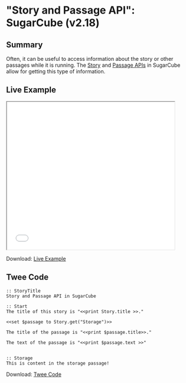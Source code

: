 # "Story and Passage API": SugarCube (v2.18)

## Summary

Often, it can be useful to access information about the story or other passages while it is running. The [Story](https://www.motoslave.net/sugarcube/2/docs/#story-api) and [Passage APIs](https://www.motoslave.net/sugarcube/2/docs/#passage-api) in SugarCube allow for getting this type of information.

## Live Example

<section>
<iframe src="sugarcube_storyandpassage_example.html" height=400 width=90%></iframe>

Download: <a href="sugarcube_storyandpassage_example.html" target="_blank">Live Example</a>
</section>

## Twee Code

```twee
:: StoryTitle
Story and Passage API in SugarCube

:: Start
The title of this story is "<<print Story.title >>."

<<set $passage to Story.get("Storage")>>

The title of the passage is "<<print $passage.title>>."

The text of the passage is "<<print $passage.text >>"


:: Storage
This is content in the storage passage!

```

Download: <a href="sugarcube_storyandpassage_twee.txt" target="_blank">Twee Code</a>
